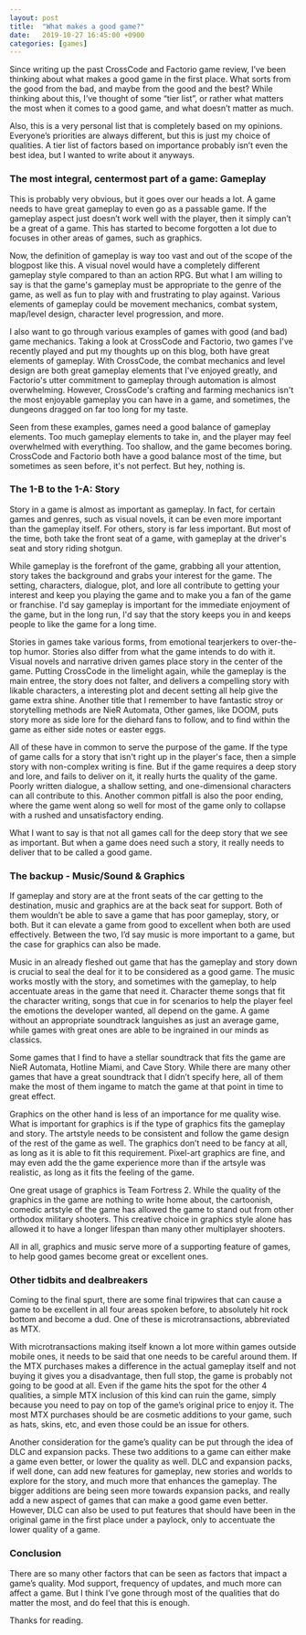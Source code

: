 ```yaml
---
layout: post
title:  "What makes a good game?"
date:   2019-10-27 16:45:00 +0900
categories: [games]
---
```

Since writing up the past CrossCode and Factorio game review, I’ve been thinking about what makes a good game in the first place. What sorts from the good from the bad, and maybe from the good and the best? While thinking about this, I’ve thought of some “tier list”, or rather what matters the most when it comes to a good game, and what doesn’t matter as much.

Also, this is a very personal list that is completely based on my opinions. Everyone’s priorities are always different, but this is just my choice of qualities. A tier list of factors based on importance probably isn’t even the best idea, but I wanted to write about it anyways.

### The most integral, centermost part of a game: Gameplay

This is probably very obvious, but it goes over our heads a lot. A game needs to have great gameplay to even go as a passable game. If the gameplay aspect just doesn’t work well with the player, then it simply can’t be a great of a game. This has started to become forgotten a lot due to focuses in other areas of games, such as graphics.

Now, the definition of gameplay is way too vast and out of the scope of the blogpost like this. A visual novel would have a completely different gameplay style compared to than an action RPG. But what I am willing to say is that the game's gameplay must be appropriate to the genre of the game, as well as fun to play with and frustrating to play against. Various elements of gameplay could be movement mechanics, combat system, map/level design, character level progression, and more.

I also want to go through various examples of games with good (and bad) game mechanics. Taking a look at CrossCode and Factorio, two games I've recently played and put my thoughts up on this blog, both have great elements of gameplay. With CrossCode, the combat mechanics and level design are both great gameplay elements that I've enjoyed greatly, and Factorio's utter commitment to gameplay through automation is almost overwhelming. However, CrossCode's crafting and farming mechanics isn't the most enjoyable gameplay you can have in a game, and sometimes, the dungeons dragged on far too long for my taste.

Seen from these examples, games need a good balance of gameplay elements. Too much gameplay elements to take in, and the player may feel overwhelmed with everything. Too shallow, and the game becomes boring. CrossCode and Factorio both have a good balance most of the time, but sometimes as seen before, it's not perfect. But hey, nothing is.

### The 1-B to the 1-A: Story

Story in a game is almost as important as gameplay. In fact, for certain games and genres, such as visual novels, it can be even more important than the gameplay itself. For others, story is far less important. But most of the time, both take the front seat of a game, with gameplay at the driver's seat and story riding shotgun.

While gameplay is the forefront of the game, grabbing all your attention, story takes the background and grabs your interest for the game. The setting, characters, dialogue, plot, and lore all contribute to getting your interest and keep you playing the game and to make you a fan of the game or franchise. I'd say gameplay is important for the immediate enjoyment of the game, but in the long run, I'd say that the story keeps you in and keeps people to like the game for a long time. 

Stories in games take various forms, from emotional tearjerkers to over-the-top humor. Stories also differ from what the game intends to do with it. Visual novels and narrative driven games place story in the center of the game. Putting CrossCode in the limelight again, while the gameplay is the main entree, the story does not falter, and delivers a compelling story with likable characters, a interesting plot and decent setting all help give the game extra shine. Another title that I remember to have fantastic stroy or storytelling methods are NieR Automata, Other games, like DOOM, puts story more as side lore for the diehard fans to follow, and to find within the game as either side notes or easter eggs.

All of these have in common to serve the purpose of the game. If the type of game calls for a story that isn't right up in the player's face, then a simple story with non-complex writing is fine. But if the game requires a deep story and lore, and fails to deliver on it, it really hurts the quality of the game. Poorly written dialogue, a shallow setting, and one-dimensional characters can all contribute to this. Another common pitfall is also the poor ending, where the game went along so well for most of the game only to collapse with a rushed and unsatisfactory ending.

What I want to say is that not all games call for the deep story that we see as important. But when a game does need such a story, it really needs to deliver that to be called a good game.

### The backup - Music/Sound & Graphics

If gameplay and story are at the front seats of the car getting to the destination, music and graphics are at the back seat for support. Both of them wouldn’t be able to save a game that has poor gameplay, story, or both. But it can elevate a game from good to excellent when both are used effectively. Between the two, I’d say music is more important to a game, but the case for graphics can also be made.

Music in an already fleshed out game that has the gameplay and story down is crucial to seal the deal for it to be considered as a good game. The music works mostly with the story, and sometimes with the gameplay, to help accentuate areas in the game that need it. Character theme songs that fit the character writing, songs that cue in for scenarios to help the player feel the emotions the developer wanted, all depend on the game. A game without an appropriate soundtrack languishes as just an average game, while games with great ones are able to be ingrained in our minds as classics.

Some games that I find to have a stellar soundtrack that fits the game are NieR Automata, Hotline Miami, and Cave Story. While there are many other games that have a great soundtrack that I didn’t specify here, all of them make the most of them ingame to match the game at that point in time to great effect.

Graphics on the other hand is less of an importance for me quality wise. What is important for graphics is if the type of graphics fits the gameplay and story. The artstyle needs to be consistent and follow the game design of the rest of the game as well. The graphics don’t need to be fancy at all, as long as it is able to fit this requirement. Pixel-art graphics are fine, and may even add the the game experience more than if the artsyle was realistic, as long as it fits the feeling of the game.

One great usage of graphics is Team Fortress 2. While the quality of the graphics in the game are nothing to write home about, the cartoonish, comedic artstyle of the game has allowed the game to stand out from other orthodox military shooters. This creative choice in graphics style alone has allowed it to have a longer lifespan than many other multiplayer shooters.

All in all, graphics and music serve more of a supporting feature of games, to help good games become great or excellent ones.

### Other tidbits and dealbreakers

Coming to the final spurt, there are some final tripwires that can cause a game to be excellent in all four areas spoken before, to absolutely hit rock bottom and become a dud. One of these is microtransactions, abbreviated as MTX. 

With microtransactions making itself known a lot more within games outside mobile ones, it needs to be said that one needs to be careful around them. If the MTX purchases makes a difference in the actual gameplay itself and not buying it gives you a disadvantage, then full stop, the game is probably not going to be good at all. Even if the game hits the spot for the other 4 qualities, a simple MTX inclusion of this kind can ruin the game, simply because you need to pay on top of the game’s original price to enjoy it. The most MTX purchases should be are cosmetic additions to your game, such as hats, skins, etc, and even those could be an issue for others.

Another consideration for the game’s quality can be put through the idea of DLC and expansion packs. These two additions to a game can either make a game even better, or lower the quality as well. DLC and expansion packs, if well done, can add new features for gameplay, new stories and worlds to explore for the story, and much more that enhances the gameplay. The bigger additions are being seen more towards expansion packs, and really add a new aspect of games that can make a good game even better. However, DLC can also be used to put features that should have been in the original game in the first place under a paylock, only to accentuate the lower quality of a game.

### Conclusion

There are so many other factors that can be seen as factors that impact a game’s quality. Mod support, frequency of updates, and much more can affect a game. But I think I’ve gone through most of the qualities that do matter the most, and do feel that this is enough.

Thanks for reading.